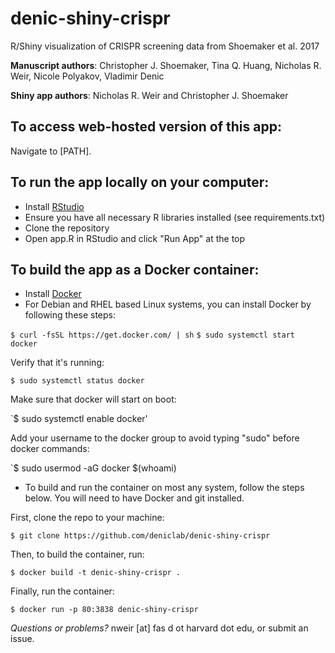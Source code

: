 # denic-shiny-crispr
R/Shiny visualization of CRISPR screening data from Shoemaker et al. 2017

__Manuscript authors__: Christopher J. Shoemaker, Tina Q. Huang, Nicholas R. Weir, Nicole Polyakov, Vladimir Denic  

__Shiny app authors__: Nicholas R. Weir and Christopher J. Shoemaker

## To access web-hosted version of this app:
Navigate to [PATH].

## To run the app locally on your computer:
- Install [RStudio](www.rstudio.com)
- Ensure you have all necessary R libraries installed (see requirements.txt)
- Clone the repository
- Open app.R in RStudio and click "Run App" at the top

## To build the app as a Docker container:

- Install [Docker](https://docs.docker.com/engine/installation/)
- For Debian and RHEL based Linux systems, you can install Docker by following these steps:

`$ curl -fsSL https://get.docker.com/ | sh`
`$ sudo systemctl start docker`

Verify that it's running:

`$ sudo systemctl status docker`

Make sure that docker will start on boot:

`$ sudo systemctl enable docker'

Add your username to the docker group to avoid typing "sudo" before docker commands:

`$ sudo usermod -aG docker $(whoami)

- To build and run the container on most any system, follow the steps below. You will need to have Docker and git installed.

First, clone the repo to your machine:

`$ git clone https://github.com/deniclab/denic-shiny-crispr`

Then, to build the container, run:

`$ docker build -t denic-shiny-crispr .`

Finally, run the container:

`$ docker run -p 80:3838 denic-shiny-crispr`

_Questions or problems?_ nweir [at] fas d ot harvard dot edu, or submit an issue.
